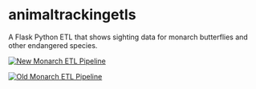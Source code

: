 # animaltrackingetls
A Flask Python ETL that shows sighting data for monarch butterflies and other endangered species.

[![New Monarch ETL Pipeline](https://github.com/conrad1451/animaltrackingetls/actions/workflows/new_etl_pipeline.yml/badge.svg)](https://github.com/conrad1451/animaltrackingetls/actions/workflows/new_etl_pipeline.yml)

[![Old Monarch ETL Pipeline](https://github.com/conrad1451/animaltrackingetls/actions/workflows/etl_pipeline.yml/badge.svg)](https://github.com/conrad1451/animaltrackingetls/actions/workflows/etl_pipeline.yml)
